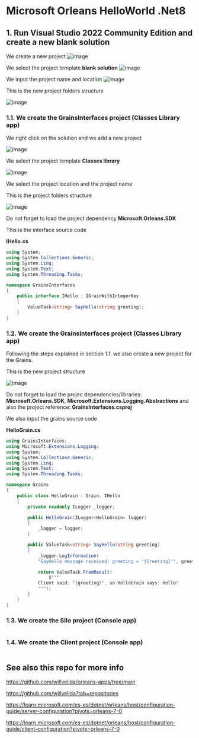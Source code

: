 # Microsoft Orleans HelloWorld .Net8

## 1. Run Visual Studio 2022 Community Edition and create a new blank solution 

We create a new project
![image](https://github.com/luiscoco/Microsoft_Orleans_HelloWorld_dotNet8/assets/32194879/ee71b567-06d1-49db-8fea-8ee61c026c87)

We select the project template **blank solution**
![image](https://github.com/luiscoco/Microsoft_Orleans_HelloWorld_dotNet8/assets/32194879/b73f17b2-e2f0-4df0-9a1f-b59f3fa525fb)

We input the project name and location 
![image](https://github.com/luiscoco/Microsoft_Orleans_HelloWorld_dotNet8/assets/32194879/db8426a7-2bca-4086-9e01-496c84b80514)

This is the new project folders structure

![image](https://github.com/luiscoco/Microsoft_Orleans_HelloWorld_dotNet8/assets/32194879/8c5c21f4-0ddf-4508-a484-b133292e6a9d)

### 1.1. We create the GrainsInterfaces project (Classes Library app)

We right click on the solution and we add a new project 

![image](https://github.com/luiscoco/Microsoft_Orleans_HelloWorld_dotNet8/assets/32194879/13dc6688-86c4-4af0-96e0-e06995b0b1cb)

We select the project template **Classes library**

![image](https://github.com/luiscoco/Microsoft_Orleans_HelloWorld_dotNet8/assets/32194879/ceea3ead-9547-468a-919b-5ff5cfe1a0c6)

We select the project location and the project name

This is the project folders structure

![image](https://github.com/luiscoco/Microsoft_Orleans_HelloWorld_dotNet8/assets/32194879/6846b957-17e2-4f68-bbe3-86a92a3d60b4)

Do not forget to load the project dependency **Microsoft.Orleans.SDK**

This is the interface source code

**IHello.cs**

```csharp
using System;
using System.Collections.Generic;
using System.Linq;
using System.Text;
using System.Threading.Tasks;

namespace GrainsInterfaces
{
    public interface IHello : IGrainWithIntegerKey
    {
        ValueTask<string> SayHello(string greeting);
    }
}

```

### 1.2. We create the GrainsInterfaces project (Classes Library app)

Following the steps explained in section 1.1. we also create a new project for the Grains.

This is the new project structure

![image](https://github.com/luiscoco/Microsoft_Orleans_HelloWorld_dotNet8/assets/32194879/d6788c7a-6437-4e10-9f61-caea58be0cec)

Do not forget to load the projec dependencies/libraries: **Microsoft.Orleans.SDK**, **Microsoft.Extensions.Logging.Abstractions** and also the project reference: **GrainsInterfaces.csproj**

We also input the grains source code

**HelloGrain.cs**

```csharp
using GrainsInterfaces;
using Microsoft.Extensions.Logging;
using System;
using System.Collections.Generic;
using System.Linq;
using System.Text;
using System.Threading.Tasks;

namespace Grains
{
    public class HelloGrain : Grain, IHello
    {
        private readonly ILogger _logger;

        public HelloGrain(ILogger<HelloGrain> logger)
        {
            _logger = logger;
        }

        public ValueTask<string> SayHello(string greeting)
        {
            _logger.LogInformation(
            "SayHello message received: greeting = '{Greeting}'", greeting);

            return ValueTask.FromResult(
                $"""
            Client said: '{greeting}', so HelloGrain says: Hello!
            """);
        }
    }
}
```

### 1.3. We create the Silo project (Console app)

```csharp

```

### 1.4. We create the Client project (Console app)

```csharp

```

## See also this repo for more info

https://github.com/willvelida/orleans-apps/tree/main

https://github.com/willvelida?tab=repositories

https://learn.microsoft.com/es-es/dotnet/orleans/host/configuration-guide/server-configuration?pivots=orleans-7-0

https://learn.microsoft.com/es-es/dotnet/orleans/host/configuration-guide/client-configuration?pivots=orleans-7-0

